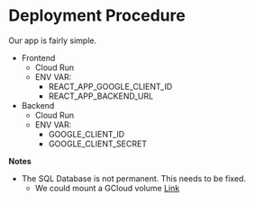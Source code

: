 # Deployment Procedure

Our app is fairly simple.

* Frontend
    * Cloud Run
    * ENV VAR:
        * REACT_APP_GOOGLE_CLIENT_ID
        * REACT_APP_BACKEND_URL
* Backend
    * Cloud Run
    * ENV VAR:
        * GOOGLE_CLIENT_ID
        * GOOGLE_CLIENT_SECRET

**Notes**
- The SQL Database is not permanent. This needs to be fixed.
    - We could mount a GCloud volume [Link](https://cloud.google.com/run/docs/configuring/services/cloud-storage-volume-mounts#gcloud)